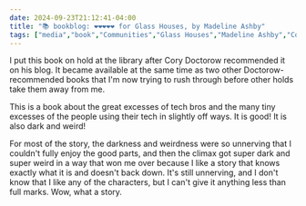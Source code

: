 ```yaml
---
date: 2024-09-23T21:12:41-04:00
title: "📚 bookblog: ❤️❤️❤️❤️❤️ for Glass Houses, by Madeline Ashby"
tags: ["media","book","Communities","Glass Houses","Madeline Ashby","Cory Doctorow","tech bros","big tech"]
---
```


I put this book on hold at the library after Cory Doctorow recommended it on his blog. It became available at the same time as two other Doctorow-recommended books that I'm now trying to rush through before other holds take them away from me.

This is a book about the great excesses of tech bros and the many tiny excesses of the people using their tech in slightly off ways. It is good! It is also dark and weird! 

For most of the story, the darkness and weirdness were so unnerving that I couldn't fully enjoy the good parts, and then the climax got super dark and super weird in a way that won me over because I like a story that knows exactly what it is and doesn't back down. It's still unnerving, and I don't know that I like any of the characters, but I can't give it anything less than full marks. Wow, what a story.